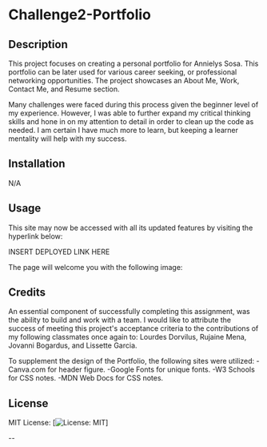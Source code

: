 # Challenge2-Portfolio

## Description

This project focuses on creating a personal portfolio for Annielys Sosa. This portfolio can be later used for various career seeking, or professional networking opportunities. The project showcases an About Me, Work, Contact Me, and Resume section. 

Many challenges were faced during this process given the beginner level of my experience. However, I was able to further expand my critical thinking skills and hone in on my attention to detail in order to clean up the code as needed. I am certain I have much more to learn, but keeping a learner mentality will help with my success. 

## Installation

N/A

## Usage

This site may now be accessed with all its updated features by visiting the hyperlink below: 

INSERT DEPLOYED LINK HERE 

The page will welcome you with the following image:
<img>

## Credits

An essential component of successfully completing this assignment, was the ability to build and work with a team. I would like to attribute the success of meeting this project's acceptance criteria to the contributions of my following classmates once again to: Lourdes Dorvilus, Rujaine Mena, Jovanni Bogardus, and Lissette Garcia.
 
To supplement the design of the Portfolio, the following sites were utilized:
-Canva.com for header figure. 
-Google Fonts for unique fonts.
-W3 Schools for CSS notes.
-MDN Web Docs for CSS notes.

## License

MIT License: [![License: MIT](https://img.shields.io/badge/License-MIT-yellow.svg)]


--
